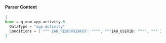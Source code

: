 #### Parser Content
```Java
{
Name = q-oam-app-activity-6
  DataType = "app-activity"
  Conditions = [ """ IAU_RESOURCEHOST: """", """IAU_USERID: """", """ IAU_EVENTTYPE: "CredentialValidation""""  ]
}
```